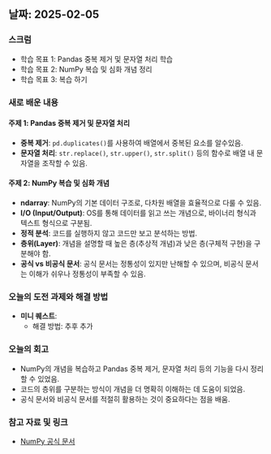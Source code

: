 ## 날짜: 2025-02-05  

### 스크럼  
- 학습 목표 1: Pandas 중복 제거 및 문자열 처리 학습  
- 학습 목표 2: NumPy 복습 및 심화 개념 정리  
- 학습 목표 3: 복습 하기

### 새로 배운 내용  
#### 주제 1: Pandas 중복 제거 및 문자열 처리  
- **중복 제거**: `pd.duplicates()`를 사용하여 배열에서 중복된 요소를 알수있음.  
- **문자열 처리**: `str.replace()`, `str.upper()`, `str.split()` 등의 함수로 배열 내 문자열을 조작할 수 있음.  

#### 주제 2: NumPy 복습 및 심화 개념  
- **ndarray**: NumPy의 기본 데이터 구조로, 다차원 배열을 효율적으로 다룰 수 있음.  
- **I/O (Input/Output)**: OS를 통해 데이터를 읽고 쓰는 개념으로, 바이너리 형식과 텍스트 형식으로 구분됨.  
- **정적 분석**: 코드를 실행하지 않고 코드만 보고 분석하는 방법.  
- **층위(Layer)**: 개념을 설명할 때 높은 층(추상적 개념)과 낮은 층(구체적 구현)을 구분해야 함.  
- **공식 vs 비공식 문서**: 공식 문서는 정통성이 있지만 난해할 수 있으며, 비공식 문서는 이해가 쉬우나 정통성이 부족할 수 있음.  

### 오늘의 도전 과제와 해결 방법  
- **미니 퀘스트**:  
  - 해결 방법: 추후 추가

### 오늘의 회고  
- NumPy의 개념을 복습하고 Pandas 중복 제거, 문자열 처리 등의 기능을 다시 정리할 수 있었음.  
- 코드의 층위를 구분하는 방식이 개념을 더 명확히 이해하는 데 도움이 되었음.
- 공식 문서와 비공식 문서를 적절히 활용하는 것이 중요하다는 점을 배움.  

### 참고 자료 및 링크  
- [NumPy 공식 문서](https://numpy.org/doc/)  
